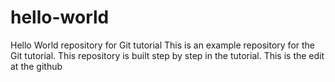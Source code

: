 # hello-world
Hello World repository for Git tutorial
This is an example repository for the Git tutorial.
This repository is built step by step in the tutorial.
This is the edit at the github 

